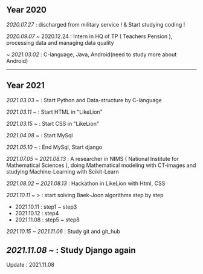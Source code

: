 ## Year 2020

<i>2020.07.27</i> : discharged from military service ! & Start studying coding !

<i>2020.09.07</i> ~ 2020.12.24 : Intern in HQ of TP ( Teachers Pension ), processing data and managing data quality

<i>~ 2021.03.02</i> : C-language, Java, Android(need to study more about Android)

---------
## Year 2021

<i>2021.03.03 ~</i> : Start Python and Data-structure by C-language

<i>2021.03.11 ~</i> : Start HTML in "LikeLion"

<i>2021.03.15 ~</i> : Start CSS in "LikeLion"

<i>2021.04.08 ~</i> : Start MySql

<i>2021.05.10 ~</i> : End MySql, Start django

<i>2021.07.05 ~ 2021.08.13</i> : A researcher in NIMS ( National Institute for Mathematical Sciences ), 
                          doing Mathematical modeling with CT-images and studying Machine-Learning with Scikit-Learn

<i>2021.08.02 ~ 2021.08.13</i> : Hackathon in LikeLion with Html, CSS

<i>2021.10.11 ~ ></i> : start solving Baek-Joon algorithms step by step <br>
 - 2021.10.11 : step1 ~ step3 <br>
 - 2021.10.12 : step4
 - 2021.11.08 : step5 ~ step8

<i>2021.10.15 ~ 2021.11.06</i> : Study git and git_hub

<i>2021.11.08 ~ </i> : Study Django again
---------

Update : 2021.11.08
